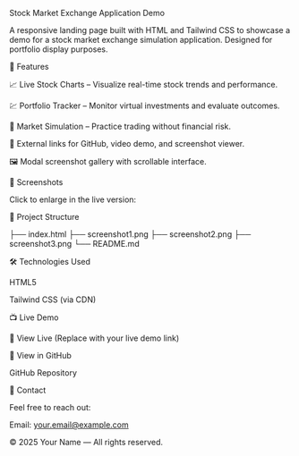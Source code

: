 Stock Market Exchange Application Demo

A responsive landing page built with HTML and Tailwind CSS to showcase a demo for a stock market exchange simulation application. Designed for portfolio display purposes.

🚀 Features

📈 Live Stock Charts – Visualize real-time stock trends and performance.

💹 Portfolio Tracker – Monitor virtual investments and evaluate outcomes.

🧪 Market Simulation – Practice trading without financial risk.

🔗 External links for GitHub, video demo, and screenshot viewer.

🖼️ Modal screenshot gallery with scrollable interface.

📸 Screenshots

Click to enlarge in the live version:





📂 Project Structure

├── index.html
├── screenshot1.png
├── screenshot2.png
├── screenshot3.png
└── README.md

🛠️ Technologies Used

HTML5

Tailwind CSS (via CDN)

📺 Live Demo

🔗 View Live (Replace with your live demo link)

📁 View in GitHub

GitHub Repository

📧 Contact

Feel free to reach out:

Email: your.email@example.com

© 2025 Your Name — All rights reserved.

